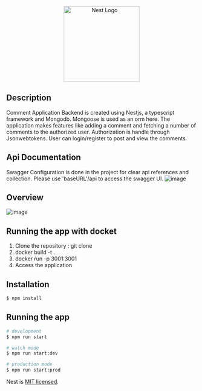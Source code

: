 <p align="center">
  <a href="http://nestjs.com/" target="blank"><img src="https://nestjs.com/img/logo-small.svg" width="200" alt="Nest Logo" /></a>
</p>


## Description

Comment Application Backend is created using Nestjs, a typescript framework and Mongodb. Mongoose is used as an orm here. The application makes features like adding a comment and fetching a number of comments to the authorized user. Authorization is handle through Jsonwebtokens. User can login/register to post and view the comments. 

## Api Documentation 

Swagger Configuration is done in the project for clear api references and collection. Please use 'baseURL'/api to access the swagger UI.
![image](https://github.com/arpandhakal/comment-app-backend/assets/46821825/8ac597bf-22b4-4389-b7cb-80b5cce861b0)

## Overview

![image](https://github.com/arpandhakal/comment-app-backend/assets/46821825/d31a332f-bdfa-45d0-b668-29fc69a31414)

## Running the app with docket 

1. Clone the repository : git clone <url>
2. docker build -t <imagename> .
3. docker run -p 3001:3001
4. Access the application 


## Installation

```bash
$ npm install
```

## Running the app

```bash
# development
$ npm run start

# watch mode
$ npm run start:dev

# production mode
$ npm run start:prod
```



Nest is [MIT licensed](LICENSE).
